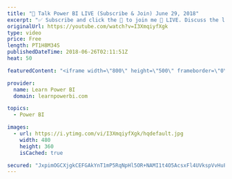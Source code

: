 ```yaml
---
title: "🔴 Talk Power BI LIVE (Subscribe & Join) June 29, 2018"
excerpt: "✅ Subscribe and click the 🔔 to join me 🔴 LIVE. Discuss the latest in Power BI and ask any Power BI question. 💡 Join https://www.facebook.com/groups/TalkPowerBI to continue the conversation  Hello, I am Avi Singh, Microsoft MVP and Power BI Pro! I just love talking about Power BI. So much so that I"
originalUrl: https://youtube.com/watch?v=I3XmqiyfXgk
type: video
price: Free
length: PT1H8M34S
publishedDateTime: 2018-06-26T02:11:51Z
heat: 50

featuredContent: "<iframe width=\"800\" height=\"500\" frameborder=\"0\" src=\"https://www.youtube.com/embed/I3XmqiyfXgk\" allow=\"accelerometer; autoplay; encrypted-media; gyroscope; picture-in-picture\" allowfullscreen></iframe>"

provider:
  name: Learn Power BI
  domain: learnpowerbi.com

topics:
  - Power BI

images:
  - url: https://i.ytimg.com/vi/I3XmqiyfXgk/hqdefault.jpg
    width: 480
    height: 360
    isCached: true

secured: "JxpimOGCXjgkCEFGAkYnT1mP5RqNpHl5OR+NAMI1t4O5AcsxFl4UVkspVvHuFwLd2C5/8jMGcgtGKy/LtDoE4RSIK8RprLfTEmcuibc31vmr6WLEkrZ4RGn18KamVZjYd+qxYK5w3QnT1DWNyuCxP76y+j0jjhyvrGU5autSezq8jz3UzVb+8sqH4gFq5Yu+Rwa1JSkSUblXs/6jjVt8z9T8McXJ3sTl3KzH5Ve9bDLwL8Jlu/EpR+LOPkZG73dc5nay+3Can6u1fMuHkNUcYdB83HRLO0/gzSH/3JPV2VWyMlL/w5+r12TR1QEVFD5bzBW2M8sEsGe8wDyZ7Ezk5AVe5uxK9xDkjpZoynOpJJrd6amsYcqXOUgsr0Iy4kX97VtYEw53gopd/KSPyv/4fdYhz9bagdiMLw0Kb6q7CB4=;3nVCRN5njc8zH2XskDlLBA=="
---
```


